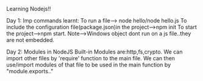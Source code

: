 Learning Nodejs!!

 Day 1:
Imp commands learnt:
To run a file--> node hello/node hello.js
To include the configuration file(package.json)in the project-->npm init
To start the project-->npm start.
Note-->Windows object dont run on a js file..they are not embedded.

Day 2:
Modules in NodeJS
Built-in Modules are:http,fs,crypto.
We can import other files by 'require' function to the main file.
We can then use/import modules of that file to be used in the main function by "module.exports.."

